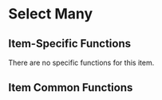 # Select Many

## Item-Specific Functions

There are no specific functions for this item.

## Item Common Functions

<!--@include: ./common/functions.md -->



<!--@include: ./common/event_objects.md -->


<!--@include: ./common/events.md -->